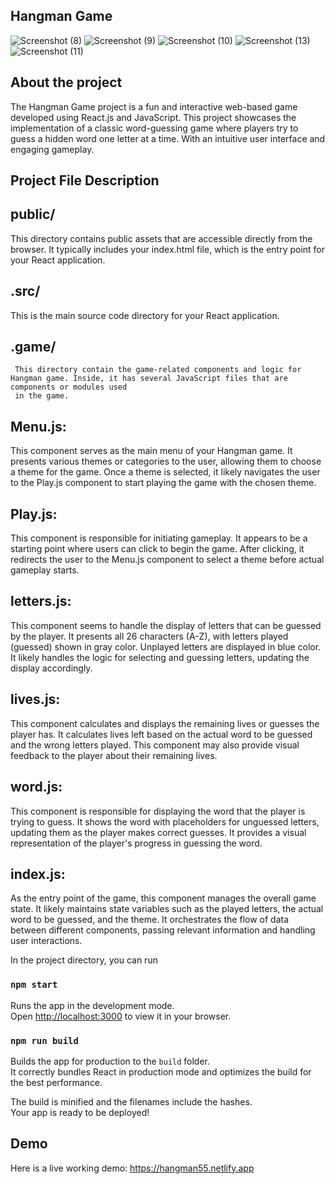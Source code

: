 ## Hangman Game
![Screenshot (8)](https://github.com/kgaurav55/Hangman_55/assets/132058010/6b66576d-a75f-4ae2-84e8-217611eea7b7)
![Screenshot (9)](https://github.com/kgaurav55/Hangman_55/assets/132058010/ca9cfbbe-6eb0-4078-8674-f9d61fffdc02)
![Screenshot (10)](https://github.com/kgaurav55/Hangman_55/assets/132058010/074ee0e2-a0de-40f6-9981-136e0117c390)
![Screenshot (13)](https://github.com/kgaurav55/Hangman_55/assets/132058010/b96c5e63-b29a-4b9b-ab7e-218ec7f6b4b1)
![Screenshot (11)](https://github.com/kgaurav55/Hangman_55/assets/132058010/e5e8bd04-c7eb-4cc0-810d-5ef29318db1f)


## About the project
The Hangman Game project is a fun and interactive web-based game developed using React.js and JavaScript. This project showcases the implementation of a classic word-guessing game where players try to guess a hidden word one letter at a time. With an intuitive user interface and engaging gameplay.

## Project File Description 
## public/ 
This directory contains public assets that are accessible directly from the browser. It typically includes your index.html file, which is the entry point for your React application.


## .src/
This is the main source code directory for your React application.
  ## .game/
     This directory contain the game-related components and logic for Hangman game. Inside, it has several JavaScript files that are components or modules used 
     in the game.
     
 ## Menu.js:
   This component serves as the main menu of your Hangman game.
   It presents various themes or categories to the user, allowing them to choose a theme for the game.
  Once a theme is selected, it likely navigates the user to the Play.js component to start playing the game with the chosen theme.
  
## Play.js:
  This component is responsible for initiating gameplay.
  It appears to be a starting point where users can click to begin the game.
  After clicking, it redirects the user to the Menu.js component to select a theme before actual gameplay starts.
  
## letters.js:
 This component seems to handle the display of letters that can be guessed by the player.
 It presents all 26 characters (A-Z), with letters played (guessed) shown in gray color.
 Unplayed letters are displayed in blue color.
 It likely handles the logic for selecting and guessing letters, updating the display accordingly.
 
## lives.js:
  This component calculates and displays the remaining lives or guesses the player has.
  It calculates lives left based on the actual word to be guessed and the wrong letters played.
  This component may also provide visual feedback to the player about their remaining lives.
  
## word.js:
This component is responsible for displaying the word that the player is trying to guess.
It shows the word with placeholders for unguessed letters, updating them as the player makes correct guesses.
It provides a visual representation of the player's progress in guessing the word.

## index.js:
As the entry point of the game, this component manages the overall game state.
It likely maintains state variables such as the played letters, the actual word to be guessed, and the theme.
It orchestrates the flow of data between different components, passing relevant information and handling user interactions.


In the project directory, you can run 
### `npm start`

Runs the app in the development mode.\
Open [http://localhost:3000](http://localhost:3000) to view it in your browser.

### `npm run build`

Builds the app for production to the `build` folder.\
It correctly bundles React in production mode and optimizes the build for the best performance.

The build is minified and the filenames include the hashes.\
Your app is ready to be deployed!

## Demo
Here is a live working demo: https://hangman55.netlify.app












